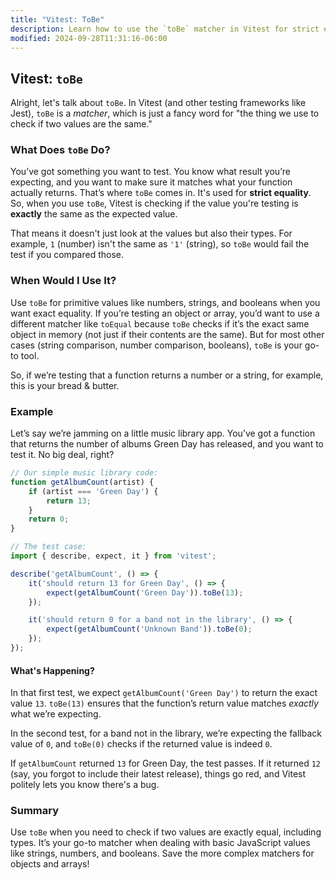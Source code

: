 ```yaml
---
title: "Vitest: ToBe"
description: Learn how to use the `toBe` matcher in Vitest for strict equality.
modified: 2024-09-28T11:31:16-06:00
---
```


## Vitest: `toBe`

Alright, let's talk about `toBe`. In Vitest (and other testing frameworks like Jest), `toBe` is a *matcher*, which is just a fancy word for "the thing we use to check if two values are the same."

### What Does `toBe` Do?

You’ve got something you want to test. You know what result you’re expecting, and you want to make sure it matches what your function actually returns. That’s where `toBe` comes in. It's used for **strict equality**. So, when you use `toBe`, Vitest is checking if the value you're testing is **exactly** the same as the expected value.

That means it doesn't just look at the values but also their types. For example, `1` (number) isn't the same as `'1'` (string), so `toBe` would fail the test if you compared those.

### When Would I Use It?

Use `toBe` for primitive values like numbers, strings, and booleans when you want exact equality. If you’re testing an object or array, you’d want to use a different matcher like `toEqual` because `toBe` checks if it’s the exact same object in memory (not just if their contents are the same). But for most other cases (string comparison, number comparison, booleans), `toBe` is your go-to tool.

So, if we’re testing that a function returns a number or a string, for example, this is your bread & butter.

### Example

Let’s say we’re jamming on a little music library app. You’ve got a function that returns the number of albums Green Day has released, and you want to test it. No big deal, right?

```js
// Our simple music library code:
function getAlbumCount(artist) {
	if (artist === 'Green Day') {
		return 13;
	}
	return 0;
}

// The test case:
import { describe, expect, it } from 'vitest';

describe('getAlbumCount', () => {
	it('should return 13 for Green Day', () => {
		expect(getAlbumCount('Green Day')).toBe(13);
	});

	it('should return 0 for a band not in the library', () => {
		expect(getAlbumCount('Unknown Band')).toBe(0);
	});
});
```

#### What's Happening?

In that first test, we expect `getAlbumCount('Green Day')` to return the exact value `13`. `toBe(13)` ensures that the function’s return value matches *exactly* what we’re expecting.

In the second test, for a band not in the library, we’re expecting the fallback value of `0`, and `toBe(0)` checks if the returned value is indeed `0`.

If `getAlbumCount` returned `13` for Green Day, the test passes. If it returned `12` (say, you forgot to include their latest release), things go red, and Vitest politely lets you know there's a bug.

### Summary

Use `toBe` when you need to check if two values are exactly equal, including types. It’s your go-to matcher when dealing with basic JavaScript values like strings, numbers, and booleans. Save the more complex matchers for objects and arrays!

```ts
```
